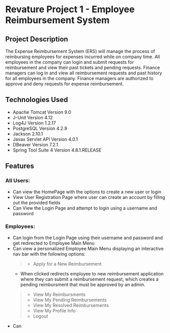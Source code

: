 # Revature Project 1 - Employee Reimbursement System

## Project Description
The Expense Reimbursement System (ERS) will manage the process of reimbursing employees for expenses incurred while on company time. All employees in the company can login and submit requests for reimbursement and view their past tickets and pending requests. Finance managers can log in and view all reimbursement requests and past history for all employees in the company. Finance managers are authorized to approve and deny requests for expense reimbursement.

## Technologies Used
* Apache Tomcat Version 9.0
* J-Unit Version 4.12
* Log4J Version 1.2.17
* PostgreSQL Version 4.2.9
* Jackson 2.10.1
* Javax Servlet API Version 4.0.1
* DBeaver Version 7.2.1
* Spring Tool Suite 4 Version 4.8.1.RELEASE

## Features
### All Users:
* Can view the HomePage with the options to create a new user or login
* View User Registration Page where user can create an account by filling out the provided fields
* Can View the Login Page and attempt to login using a username and password

### Employees:
* Can login from the Login Page using their username and password and get redirected to Employee Main Menu
* Can view a personalized Employee Main Menu displaying an interactive nav bar with the following options:
  > * Apply for a New Reimbursement
    - When clicked redirects employee to new reimbursement application where they can submit a reimbursement request, which creates a pending reimbursment that must be approved by an admin.
  > * View My Reimbursments
  > * View My Pending Reimbursements
  > * View My Resolved Reimbursements
  > * View My Profile Info
  > * Logout
* Can
